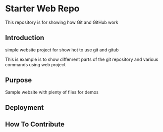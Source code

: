 # Starter Web Repo

This repository is for showing how Git and GitHub work

## Introduction

simple website project for show hot to use git and gitub

This is example is to show diffenrent parts of the git repository and various commands using web project

## Purpose

Sample website with plenty of files for demos

## Deployment

## How To Contribute